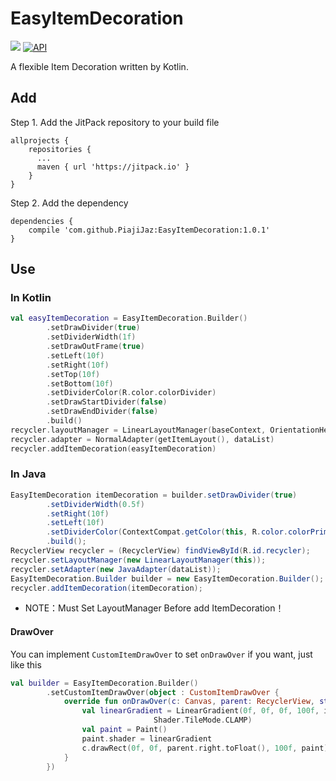 # EasyItemDecoration
[![](https://jitpack.io/v/PiajiJaz/EasyItemDecoration.svg)](https://jitpack.io/#PiajiJaz/EasyItemDecoration)
[![API](https://img.shields.io/badge/API-21%2B-brightgreen.svg?style=flat)](https://android-arsenal.com/api?level=21)

A flexible Item Decoration written by Kotlin.

## Add
Step 1. Add the JitPack repository to your build file
```
allprojects {
    repositories {
      ...
      maven { url 'https://jitpack.io' }
    }
}
```

Step 2. Add the dependency
```
dependencies {
    compile 'com.github.PiajiJaz:EasyItemDecoration:1.0.1'
}
```

## Use
### In Kotlin
```kotlin
val easyItemDecoration = EasyItemDecoration.Builder()
        .setDrawDivider(true)
        .setDividerWidth(1f)
        .setDrawOutFrame(true)
        .setLeft(10f)
        .setRight(10f)
        .setTop(10f)
        .setBottom(10f)
        .setDividerColor(R.color.colorDivider)
        .setDrawStartDivider(false)
        .setDrawEndDivider(false)
        .build()
recycler.layoutManager = LinearLayoutManager(baseContext, OrientationHelper.VERTICAL, false)
recycler.adapter = NormalAdapter(getItemLayout(), dataList)
recycler.addItemDecoration(easyItemDecoration)
```

### In Java
```java
EasyItemDecoration itemDecoration = builder.setDrawDivider(true)
        .setDividerWidth(0.5f)
        .setRight(10f)
        .setLeft(10f)
        .setDividerColor(ContextCompat.getColor(this, R.color.colorPrimaryLight))
        .build();
RecyclerView recycler = (RecyclerView) findViewById(R.id.recycler);
recycler.setLayoutManager(new LinearLayoutManager(this));
recycler.setAdapter(new JavaAdapter(dataList));
EasyItemDecoration.Builder builder = new EasyItemDecoration.Builder();
recycler.addItemDecoration(itemDecoration);
```

* NOTE：Must Set LayoutManager Before add ItemDecoration！

#### DrawOver
You can implement `CustomItemDrawOver` to set `onDrawOver` if you want, just like this
```kotlin
val builder = EasyItemDecoration.Builder()
        .setCustomItemDrawOver(object : CustomItemDrawOver {
            override fun onDrawOver(c: Canvas, parent: RecyclerView, state: RecyclerView.State) {
                val linearGradient = LinearGradient(0f, 0f, 0f, 100f, intArrayOf(Color.WHITE, 0), null,
                                Shader.TileMode.CLAMP)
                val paint = Paint()
                paint.shader = linearGradient
                c.drawRect(0f, 0f, parent.right.toFloat(), 100f, paint)
            }
        })
```
